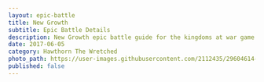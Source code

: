 ```yaml
---
layout: epic-battle
title: New Growth
subtitle: Epic Battle Details
description: New Growth epic battle guide for the kingdoms at war game
date: 2017-06-05
category: Hawthorn The Wretched
photo_path: https://user-images.githubusercontent.com/2112435/29604614-4728f200-87a5-11e7-9739-68e51a340978.png
published: false
---
```


